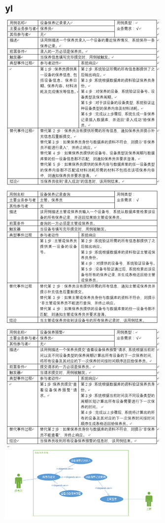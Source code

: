 # yl
![录入用例说明](https://github.com/09143797/yl/blob/master/录入用例说明.png)<br/>
![查询用例说明](https://github.com/09143797/yl/blob/master/查询用例说明.png)<br/>
![预警用例说明](https://github.com/09143797/yl/blob/master/预警用例说明.png)<br/>
![用例图](https://github.com/09143797/yl/blob/master/用例图.png)<br/>
